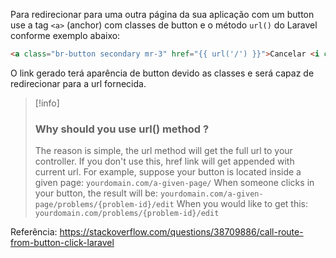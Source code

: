 
Para redirecionar para uma outra página da sua aplicação com um button use a tag `<a>` (anchor) com classes de button e o método `url()` do Laravel conforme exemplo abaixo:

```html
<a class="br-button secondary mr-3" href="{{ url('/') }}">Cancelar <i class="fas fa-stop"></i> </a>
```

O link gerado terá aparência de button devido as classes e será capaz de redirecionar para a url fornecida.


>[!info]
> ### Why should you use url() method ?
>The reason is simple, the url method will get the full url to your controller. If you don't use this, href link will get appended with current url.
For example, suppose your button is located inside a given page:
> `yourdomain.com/a-given-page/` 
When someone clicks in your button, the result will be:
>`yourdomain.com/a-given-page/problems/{problem-id}/edit`
When you would like to get this:
>`yourdomain.com/problems/{problem-id}/edit`

Referência:
	https://stackoverflow.com/questions/38709886/call-route-from-button-click-laravel
